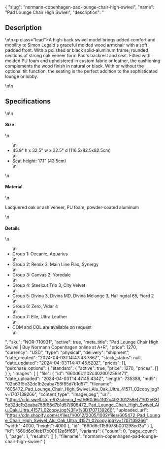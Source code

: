 {
  "slug": "normann-copenhagen-pad-lounge-chair-high-swivel",
  "name": "Pad Lounge Chair High Swivel",
  "description": "<h2>Description</h2>\n<!-- split -->\n<p class=\"lead\">A high-back swivel model brings added comfort and mobility to Simon Legald's graceful molded wood armchair with a soft padded front. With a polished or black solid-aluminum frame, rounded sections of strong oak veneer form Pad's backrest and seat. Fitted with molded PU foam and upholstered in custom fabric or leather, the cushioning complements the wood finish in natural or black. With or without the optional tilt function, the seating is the perfect addition to the sophisticated lounge or lobby.</p>\n<!-- split -->\n<h2>Specifications</h2>\n<!-- split -->\n<h4>Size</h4>\n<ul>\n<li>45.9\" h x 32.5\" w x 32.5\" d (116.5x82.5x82.5cm)</li>\n<li>Seat height: 17.1\" (43.5cm)</li>\n</ul>\n<h4>Material</h4>\n<p>Lacquered oak or ash veneer, PU foam, powder-coated aluminum</p>\n<h4>Details</h4>\n<ul>\n<li>Group 1: Oceanic, Aquarius</li>\n<li>Group 2: Remix 3, Main Line Flax, Synergy</li>\n<li>Group 3: Canvas 2, Yoredale</li>\n<li>Group 4: Steelcut Trio 3, City Velvet</li>\n<li>Group 5: Divina 3, Divina MD, Divina Melange 3, Hallingdal 65, Fiord 2</li>\n<li>Group 6: Zero, Vidar 4</li>\n<li>Group 7: Elle, Ultra Leather</li>\n<li>COM and COL are available on request</li>\n</ul>",
  "sku": "NOR-710931",
  "active": true,
  "meta_title": "Pad Lounge Chair High Swivel | Buy Normann Copenhagen online at A+R",
  "price": 1270,
  "currency": "USD",
  "type": "physical",
  "delivery": "shipment",
  "date_created": "2024-04-03T14:47:43.786Z",
  "stock_status": null,
  "date_updated": "2024-04-03T14:47:45.520Z",
  "prices": [],
  "purchase_options": {
    "standard": {
      "active": true,
      "price": 1270,
      "prices": []
    }
  },
  "images": [
    {
      "file": {
        "id": "660d6c1102c402001258ef71",
        "date_uploaded": "2024-04-03T14:47:45.434Z",
        "length": 735388,
        "md5": "02e63f5e32dc1b2eaba758f85d7b1d57",
        "filename": "605472_Pad_Lounge_Chair_High_Swivel_Alu_Oak_Ultra_41571_02copy.jpg?v=1707139266",
        "content_type": "image/jpeg",
        "url": "https://cdn.swell.store/b2sdemo_test/660d6c1102c402001258ef71/02e63f5e32dc1b2eaba758f85d7b1d57/605472_Pad_Lounge_Chair_High_Swivel_Alu_Oak_Ultra_41571_02copy.jpg%3Fv%3D1707139266",
        "uploaded_url": "https://cdn.shopify.com/s/files/1/0012/2005/1002/files/605472_Pad_Lounge_Chair_High_Swivel_Alu_Oak_Ultra_41571_02copy.jpg?v=1707139266",
        "width": 4000,
        "height": 4000
      },
      "id": "660d6c1156978b001298ed3a"
    }
  ],
  "id": "660d6c0feb17b00012e6ff66",
  "variants": {
    "count": 0,
    "page_count": 1,
    "page": 1,
    "results": []
  },
  "filename": "normann-copenhagen-pad-lounge-chair-high-swivel"
}